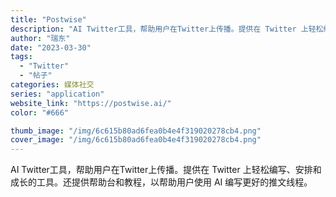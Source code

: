 ```yaml
---
title: "Postwise"
description: "AI Twitter工具，帮助用户在Twitter上传播。提供在 Twitter 上轻松编写、安排和成长的工具。还提供帮"
author: "瑞东"
date: "2023-03-30"
tags:
  - "Twitter"
  - "帖子"
categories: 媒体社交
series: "application"
website_link: "https://postwise.ai/"
color: "#666"

thumb_image: "/img/6c615b80ad6fea0b4e4f319020278cb4.png"
cover_image: "/img/6c615b80ad6fea0b4e4f319020278cb4.png"
---
```


AI Twitter工具，帮助用户在Twitter上传播。提供在 Twitter 上轻松编写、安排和成长的工具。还提供帮助台和教程，以帮助用户使用 AI 编写更好的推文线程。 